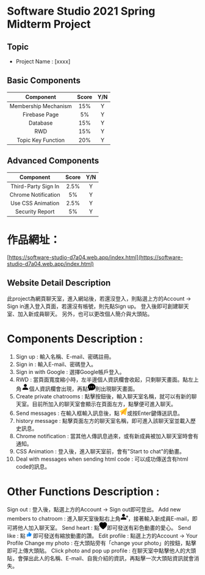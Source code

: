 # Software Studio 2021 Spring Midterm Project

## Topic
* Project Name : [xxxx]

## Basic Components
|Component|Score|Y/N|
|:-:|:-:|:-:|
|Membership Mechanism|15%|Y|
|Firebase Page|5%|Y|
|Database|15%|Y|
|RWD|15%|Y|
|Topic Key Function|20%|Y|

## Advanced Components
|Component|Score|Y/N|
|:-:|:-:|:-:|
|Third-Party Sign In|2.5%|Y|
|Chrome Notification|5%|Y|
|Use CSS Animation|2.5%|Y|
|Security Report|5%|Y|

# 作品網址：
[https://software-studio-d7a04.web.app/index.html](https://software-studio-d7a04.web.app/index.html)

## Website Detail Description
此project為網頁聊天室，進入網站後，若還沒登入，則點選上方的Account -> Sign in進入登入頁面，若還沒有帳號，則先點Sign up。
登入後即可創建聊天室、加入新成員聊天。
另外，也可以更改個人簡介與大頭貼。

# Components Description : 
1. Sign up : 輸入名稱、E-mail、密碼註冊。
2. Sign in : 輸入E-mail、密碼登入。
3. Sign in with Google : 選擇Google帳戶登入。
4. RWD : 當頁面寬度縮小時，左半邊個人資訊欄會收起，只剩聊天畫面。點左上角<img src="public/img/person.svg" width="20"/>個人資訊欄會出現，再點<img src="public/img/chat.svg" width="20"/>則出現聊天畫面。
5. Create private chatrooms : 點擊按鈕後，輸入聊天室名稱，就可以有新的聊天室。目前所加入的聊天室會顯示在頁面左方，點擊便可進入聊天。
6. Send messages : 在輸入框輸入訊息後，點<img src="public/img/send.png" width="20"/>或按Enter鍵傳送訊息。
7. history message : 點擊頁面左方的聊天室名稱，即可進入該聊天室並載入歷史訊息。
8. Chrome notification : 當其他人傳訊息過來，或有新成員被加入聊天室時會有通知。
9. CSS Animation : 登入後，進入聊天室前，會有"Start to chat"的動畫。
10. Deal with messages when sending html code : 可以成功傳送含有html code的訊息。

# Other Functions Description : 
Sign out : 登入後，點選上方的Account -> Sign out即可登出。
Add new members to chatroom : 進入聊天室後點右上角<img src="public/img/person-plus.svg" width="20"/>，接著輸入新成員E-mail，即可將他人加入聊天室。
Send heart : 點<img src="public/img/heart.svg" width="20"/>即可發送有彩色動畫的愛心。
Send like : 點<img src="public/img/good_blue.jpg" width="20"/>即可發送有縮放動畫的讚。
Edit profile : 點選上方的Account -> Your Profile
Change my photo : 在大頭貼旁有「change your photo」的按鈕，點擊即可上傳大頭貼。
Click photo and pop up profile : 在聊天室中點擊他人的大頭貼，會彈出此人的名稱、E-mail、自我介紹的資訊，再點擊一次大頭貼資訊就會消失。


